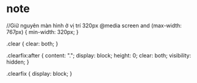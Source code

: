 # note
//Giữ nguyên màn hình ở vị trí 320px
@media screen and (max-width: 767px) 
{
	min-width: 320px;
}

<!-- Thuộc tính clearfix -->
.clear {
    clear: both;
}

.clearfix:after {
    content: ".";
    display: block;
    height: 0;
    clear: both;
    visibility: hidden;
}

.clearfix {
    display: block;
}
